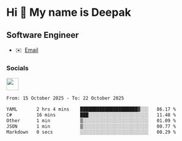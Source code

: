 Hi 👋 My name is Deepak
=======================

Software Engineer
-----------------
* ✉️  [Email](mailto:kumar.neu19@gmail.com)


### Socials

<p align="left"><a href="https://www.linkedin.com/in/deepak94kumar" target="_blank" rel="noreferrer"><img src="https://raw.githubusercontent.com/danielcranney/readme-generator/main/public/icons/socials/linkedin.svg" width="32" height="32" /></a></p>

<!--START_SECTION:waka-->

```txt
From: 15 October 2025 - To: 22 October 2025

YAML       2 hrs 4 mins    █████████████████████▓░░░   86.17 %
C#         16 mins         ███░░░░░░░░░░░░░░░░░░░░░░   11.48 %
Other      1 min           ▒░░░░░░░░░░░░░░░░░░░░░░░░   01.09 %
JSON       1 min           ▒░░░░░░░░░░░░░░░░░░░░░░░░   00.77 %
Markdown   0 secs          ░░░░░░░░░░░░░░░░░░░░░░░░░   00.29 %
```

<!--END_SECTION:waka-->
